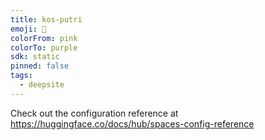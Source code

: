 ```yaml
---
title: kos-putri
emoji: 🐳
colorFrom: pink
colorTo: purple
sdk: static
pinned: false
tags:
  - deepsite
---
```


Check out the configuration reference at https://huggingface.co/docs/hub/spaces-config-reference